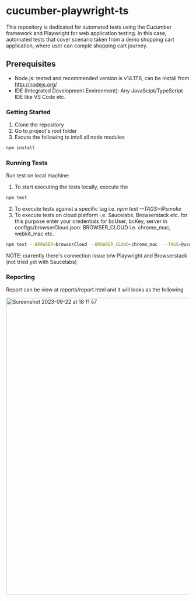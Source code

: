 # cucumber-playwright-ts
This repository is dedicated for automated tests using the Cucumber framework and Playwright for web application testing. In this case, automated tests that cover scenario taken from a demo shopping cart application, where user can comple shopping cart journey.

## Prerequisites
* Node.js: tested and recommended version is v14.17.6, can be Install from http://nodejs.org/
* IDE (Integrated Development Environment): Any JavaScipt/TypeScript IDE like VS Code etc.

### Getting Started
1. Clone the repository
2. Go to project's root folder
3. Excute the following to intall all node modules
```bash
npm install
```

### Running Tests
Run test on local machine:
1. To start executing the tests locally, execute the 
```bash
npm test
```
2. To execute tests against a specific tag i.e. *npm test --TAGS=@smoke*
3. To execute tests on cloud platform i.e. Saucelabs, Browserstack etc. for this purpose enter your credentials for bcUser, bcKey, server in configs/browserCloud.json: BROWSER_CLOUD i.e. chrome_mac, webkit_mac etc.
```bash
npm test --BROWSER=browserCloud --BROWSER_CLOUD=chrome_mac  --TAGS=@userCart1
```

NOTE: currently there's connection issue b/w Playwright and Browserstack (not tried yet with Saucelabs)

### Reporting
Report can be view at reports/report.html and it will looks as the following

<img width="812" alt="Screenshot 2023-09-22 at 18 11 57" src="https://github.com/abidali7/cucumber-playwright-ts/assets/17843941/0c22cbd6-73a1-46bc-bc6d-c1a995211c4a">

